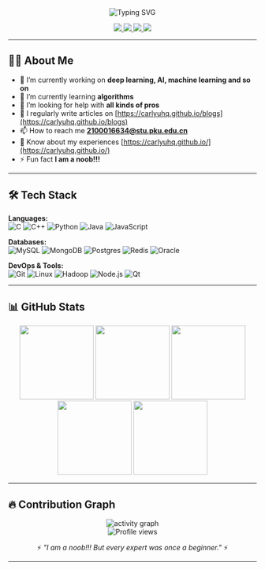 <div align="center">
  <img src="https://readme-typing-svg.demolab.com?font=Fira+Code&weight=600&size=30&duration=3000&pause=1000&color=58A6FF&center=true&vCenter=true&width=435&lines=Hi+%F0%9F%91%8B%2C+I'm+CarlYuHQ;Undergrad+%40+Peking+University;AI%2FML+Enthusiast;Full-Stack+Developer" alt="Typing SVG" />
  
  <p>
    <a href="https://carlyuhq.github.io/">
      <img src="https://img.shields.io/badge/-Portfolio-181717?style=for-the-badge&logo=github&logoColor=white" />
    </a>
    <a href="https://carlyuhq.github.io/blogs">
      <img src="https://img.shields.io/badge/-Tech%20Blogs-FF7139?style=for-the-badge&logo=dev.to&logoColor=white" />
    </a>
    <a href="mailto:2100016634@stu.pku.edu.cn">
      <img src="https://img.shields.io/badge/-Email-D14836?style=for-the-badge&logo=gmail&logoColor=white" />
    </a>
    <a href="https://www.linkedin.com/in/carlyuhq/">
      <img src="https://img.shields.io/badge/-LinkedIn-0A66C2?style=for-the-badge&logo=linkedin&logoColor=white" />
    </a>
  </p>
</div>

---

## 👨‍🎓 About Me
- 🔭 I’m currently working on **deep learning, AI, machine learning and so on**
- 🌱 I’m currently learning **algorithms**
- 🤝 I’m looking for help with **all kinds of pros**
- 📝 I regularly write articles on [https://carlyuhq.github.io/blogs](https://carlyuhq.github.io/blogs)
- 📫 How to reach me **2100016634@stu.pku.edu.cn**
- 📄 Know about my experiences [https://carlyuhq.github.io/](https://carlyuhq.github.io/)
- ⚡ Fun fact **I am a noob!!!**
---

## 🛠️ Tech Stack

**Languages:**  
![C](https://img.shields.io/badge/c-%2300599C.svg?style=for-the-badge&logo=c&logoColor=white)
![C++](https://img.shields.io/badge/c++-%2300599C.svg?style=for-the-badge&logo=c%2B%2B&logoColor=white)
![Python](https://img.shields.io/badge/python-3670A0?style=for-the-badge&logo=python&logoColor=ffdd54)
![Java](https://img.shields.io/badge/java-%23ED8B00.svg?style=for-the-badge&logo=openjdk&logoColor=white)
![JavaScript](https://img.shields.io/badge/javascript-%23323330.svg?style=for-the-badge&logo=javascript&logoColor=%23F7DF1E)

**Databases:**  
![MySQL](https://img.shields.io/badge/mysql-%2300f.svg?style=for-the-badge&logo=mysql&logoColor=white)
![MongoDB](https://img.shields.io/badge/MongoDB-%234ea94b.svg?style=for-the-badge&logo=mongodb&logoColor=white)
![Postgres](https://img.shields.io/badge/postgres-%23316192.svg?style=for-the-badge&logo=postgresql&logoColor=white)
![Redis](https://img.shields.io/badge/redis-%23DD0031.svg?style=for-the-badge&logo=redis&logoColor=white)
![Oracle](https://img.shields.io/badge/Oracle-F80000?style=for-the-badge&logo=oracle&logoColor=white)

**DevOps & Tools:**  
![Git](https://img.shields.io/badge/git-%23F05033.svg?style=for-the-badge&logo=git&logoColor=white)
![Linux](https://img.shields.io/badge/Linux-FCC624?style=for-the-badge&logo=linux&logoColor=black)
![Hadoop](https://img.shields.io/badge/Apache%20Hadoop-66CCFF?style=for-the-badge&logo=apachehadoop&logoColor=black)
![Node.js](https://img.shields.io/badge/node.js-6DA55F?style=for-the-badge&logo=node.js&logoColor=white)
![Qt](https://img.shields.io/badge/Qt-%23217346.svg?style=for-the-badge&logo=Qt&logoColor=white)

---

## 📊 GitHub Stats

<div align="center">
  <img height="150em" src="https://github-readme-stats.vercel.app/api?username=carlyuhq&show_icons=true&theme=github_light&count_private=true&include_all_commits=true" />
  <img height="150em" src="https://github-readme-streak-stats.herokuapp.com/?user=carlyuhq&theme=github-light" />
  <img height="150em" src="https://github-profile-summary-cards.vercel.app/api/cards/profile-details?username=carlyuhq&theme=github_light" />
  <img height="150em" src="https://github-readme-stats.vercel.app/api/top-langs/?username=carlyuhq&layout=compact&theme=github_light&langs_count=8" />
  <img height="150em" src="https://github-profile-trophy.vercel.app/?username=carlyuhq&theme=flat&row=2&column=4&margin-w=15&margin-h=15" />
</div>

---

## 🔥 Contribution Graph

<div align="center">
  <img src="https://github-readme-activity-graph.vercel.app/graph?username=carlyuhq&theme=github-light" alt="activity graph"/>
  <br>
  <img src="https://komarev.com/ghpvc/?username=carlyuhq&label=Profile+Views&color=blueviolet&style=for-the-badge" alt="Profile views" /> 
  <p>⚡ <em>"I am a noob!!! But every expert was once a beginner."</em> ⚡</p>
  <!-- 如果你已配置 snake 动画，可取消注释 -->
  <!-- <img src="https://github.com/carlyuhq/carlyuhq/blob/output/github-contribution-grid-snake.svg" alt="Snake animation" /> -->
</div>

---

